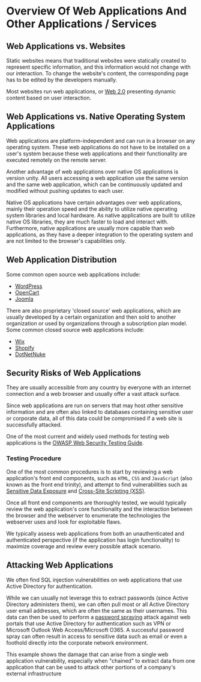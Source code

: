 # Overview Of Web Applications And Other Applications / Services
## Web Applications vs. Websites
Static websites means that traditional websites were statically created to represent specific information, and this information would not change with our interaction. To change the website's content, the corresponding page has to be edited by the developers manually.

Most websites run web applications, or [Web 2.0](https://en.wikipedia.org/wiki/Web_2.0) presenting dynamic content based on user interaction.
## Web Applications vs. Native Operating System Applications
Web applications are platform-independent and can run in a browser on any operating system. These web applications do not have to be installed on a user's system because these web applications and their functionality are executed remotely on the remote server.

Another advantage of web applications over native OS applications is version unity. All users accessing a web application use the same version and the same web application, which can be continuously updated and modified without pushing updates to each user.

Native OS applications have certain advantages over web applications, mainly their operation speed and the ability to utilize native operating system libraries and local hardware. As native applications are built to utilize native OS libraries, they are much faster to load and interact with. Furthermore, native applications are usually more capable than web applications, as they have a deeper integration to the operating system and are not limited to the browser's capabilities only.
## Web Application Distribution
Some common open source web applications include:

- [WordPress](https://wordpress.com/)
- [OpenCart](https://www.opencart.com/)
- [Joomla](https://www.joomla.org/)

There are also proprietary 'closed source' web applications, which are usually developed by a certain organization and then sold to another organization or used by organizations through a subscription plan model. Some common closed source web applications include:

- [Wix](https://www.wix.com/)
- [Shopify](https://www.shopify.com/)
- [DotNetNuke](https://www.dnnsoftware.com/)
## Security Risks of Web Applications
They are usually accessible from any country by everyone with an internet connection and a web browser and usually offer a vast attack surface. 

Since web applications are run on servers that may host other sensitive information and are often also linked to databases containing sensitive user or corporate data, all of this data could be compromised if a web site is successfully attacked.

One of the most current and widely used methods for testing web applications is the [OWASP Web Security Testing Guide](https://github.com/OWASP/wstg/tree/master/document/4-Web_Application_Security_Testing).
### Testing Procedure
One of the most common procedures is to start by reviewing a web application's front end components, such as `HTML`, `CSS` and `JavaScript` (also known as the front end trinity), and attempt to find vulnerabilities such as [Sensitive Data Exposure](https://owasp.org/www-project-top-ten/2017/A3_2017-Sensitive_Data_Exposure) and [Cross-Site Scripting (XSS)](https://owasp.org/www-project-top-ten/2017/A7_2017-Cross-Site_Scripting_\(XSS\)). 

Once all front end components are thoroughly tested, we would typically review the web application's core functionality and the interaction between the browser and the webserver to enumerate the technologies the webserver uses and look for exploitable flaws. 

We typically assess web applications from both an unauthenticated and authenticated perspective (if the application has login functionality) to maximize coverage and review every possible attack scenario.
## Attacking Web Applications
We often find SQL injection vulnerabilities on web applications that use Active Directory for authentication.

While we can usually not leverage this to extract passwords (since Active Directory administers them), we can often pull most or all Active Directory user email addresses, which are often the same as their usernames. This data can then be used to perform a [password spraying](https://us-cert.cisa.gov/ncas/current-activity/2019/08/08/acsc-releases-advisory-password-spraying-attacks) attack against web portals that use Active Directory for authentication such as VPN or Microsoft Outlook Web Access/Microsoft O365. A successful password spray can often result in access to sensitive data such as email or even a foothold directly into the corporate network environment.

This example shows the damage that can arise from a single web application vulnerability, especially when "chained" to extract data from one application that can be used to attack other portions of a company's external infrastructure
